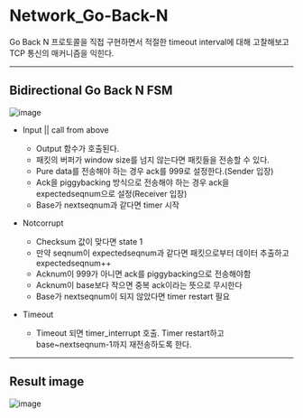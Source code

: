 # Network_Go-Back-N
Go Back N 프로토콜을 직접 구현하면서 적절한 timeout interval에 대해 고찰해보고 TCP 통신의 매커니즘을 익힌다.

---

## Bidirectional Go Back N FSM

![image](https://user-images.githubusercontent.com/67624104/118277956-5bd34080-b504-11eb-8a0d-d05e06c4bc3d.png)

* Input || call from above
  * Output 함수가 호출된다.
  * 패킷의 버퍼가 window size를 넘지 않는다면 패킷들을 전송할 수 있다.
  * Pure data를 전송해야 하는 경우 ack를 999로 설정한다.(Sender 입장)
  * Ack을 piggybacking 방식으로 전송해야 하는 경우 ack을 expectedseqnum으로 설정(Receiver 입장)
  * Base가 nextseqnum과 같다면 timer 시작

* Notcorrupt
  * Checksum 값이 맞다면 state 1 
  * 만약 seqnum이 expectedseqnum과 같다면 패킷으로부터 데이터 추출하고 expectedseqnum++
  * Acknum이 999가 아니면 ack를 piggybacking으로 전송해야함
  * Acknum이 base보다 작으면 중복 ack이라는 뜻으로 무시한다
  * Base가 nextseqnum이 되지 않았다면 timer restart 필요

* Timeout
  * Timeout 되면 timer_interrupt 호출. Timer restart하고 base~nextseqnum-1까지 재전송하도록 한다.

---

## Result image

![image](https://user-images.githubusercontent.com/67624104/118280803-807ce780-b507-11eb-8891-4be2686101dd.png)



